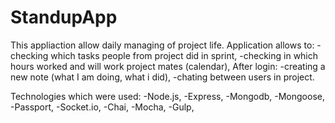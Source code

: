 # StandupApp

This appliaction allow daily managing of project life. Application allows to: 
-checking which tasks people from project did in sprint,
-checking in which hours worked and will work project mates (calendar),
After login:
-creating a new note (what I am doing, what i did),
-chating between users in project.

Technologies which were used:
-Node.js,
-Express,
-Mongodb,
-Mongoose,
-Passport,
-Socket.io,
-Chai,
-Mocha,
-Gulp,
